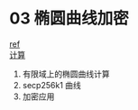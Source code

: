 03 椭圆曲线加密
================

[ref](https://eng.paxos.com/blockchain-101-elliptic-curve-cryptography)  
[计算](https://en.wikipedia.org/wiki/Elliptic_curve_point_multiplication)

1. 有限域上的椭圆曲线计算  
2. secp256k1 曲线  
3. 加密应用  